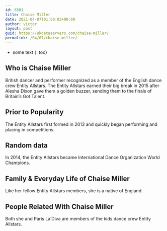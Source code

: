 ```yaml
---
id: 6501
title: Chaise Miller
date: 2021-04-07T01:50:03+00:00
author: victor
layout: post
guid: https://ukdataservers.com/chaise-miller/
permalink: /04/07/chaise-miller/
---
```


* some text
{: toc}


## Who is Chaise Miller



British dancer and performer recognized as a member of the English dance crew Entity Allstars. The Entity Allstars earned their big break in 2015 after Alesha Dixon gave them a golden buzzer, sending them to the finals of Britain&#8217;s Got Talent.

                
                
                
## Prior to Popularity



The Entity Allstars first formed in 2013 and quickly began performing and placing in competitions.

                
                
                
## Random data



In 2014, the Entity Allstars became International Dance Organization World Champions.

                
                
                
## Family & Everyday Life of Chaise Miller



Like her fellow Entity Allstars members, she is a native of England.

                
                
                
## People Related With Chaise Miller



Both she and Paris La&#8217;Diva are members of the kids dance crew Entity Allstars.

                
              
            
          
          
          
